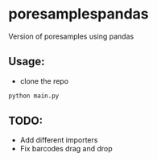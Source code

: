 # poresamplespandas
Version of poresamples using pandas

## Usage:
- clone the repo
```bash
python main.py
```


## TODO:

* Add different importers
* Fix barcodes drag and drop